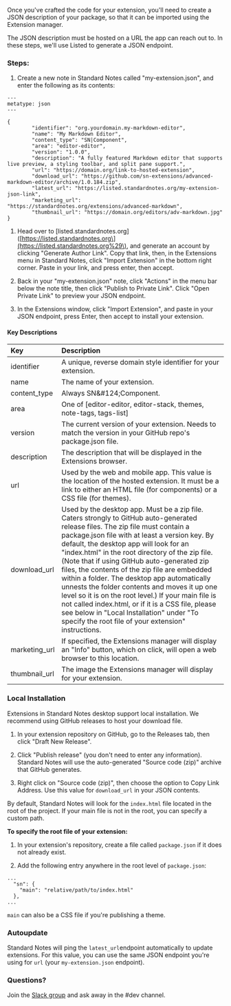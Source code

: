 Once you've crafted the code for your extension, you'll need to create a JSON description of your package, so that it can be imported using the Extension manager.

The JSON description must be hosted on a URL the app can reach out to. In these steps, we'll use Listed to generate a JSON endpoint.

### Steps:

1. Create a new note in Standard Notes called "my-extension.json", and enter the following as its contents:

```
---
metatype: json
---

{
        "identifier": "org.yourdomain.my-markdown-editor",
        "name": "My Markdown Editor",
        "content_type": "SN|Component",
        "area": "editor-editor",
        "version": "1.0.0",
        "description": "A fully featured Markdown editor that supports live preview, a styling toolbar, and split pane support.",
        "url": "https://domain.org/link-to-hosted-extension",
        "download_url": "https://github.com/sn-extensions/advanced-markdown-editor/archive/1.0.184.zip",
        "latest_url": "https://listed.standardnotes.org/my-extension-json-link",
        "marketing_url": "https://standardnotes.org/extensions/advanced-markdown",
        "thumbnail_url": "https://domain.org/editors/adv-markdown.jpg"
}
```

1. Head over to \[listed.standardnotes.org\]\([https://listed.standardnotes.org\](https://listed.standardnotes.org%29\), and generate an account by clicking "Generate Author Link". Copy that link, then, in the Extensions menu in Standard Notes, click "Import Extension" in the bottom right corner. Paste in your link, and press enter, then accept.

2. Back in your "my-extension.json" note, click "Actions" in the menu bar below the note title, then click "Publish to Private Link". Click "Open Private Link" to preview your JSON endpoint.

3. In the Extensions window, click "Import Extension", and paste in your JSON endpoint, press Enter, then accept to install your extension.

#### Key Descriptions

| Key | Description |
| :--- | :--- |
| identifier | A unique, reverse domain style identifier for your extension. |
| name | The name of your extension. |
| content\_type | Always SN&\#124;Component. |
| area | One of \[editor-editor, editor-stack, themes, note-tags, tags-list\] |
| version | The current version of your extension. Needs to match the version in your GitHub repo's package.json file. |
| description | The description that will be displayed in the Extensions browser. |
| url | Used by the web and mobile app. This value is the location of the hosted extension. It must be a link to either an HTML file \(for components\) or a CSS file \(for themes\). |
| download\_url | Used by the desktop app. Must be a zip file. Caters strongly to GitHub auto-generated release files. The zip file must contain a package.json file with at least a version key. By default, the desktop app will look for an "index.html" in the root directory of the zip file. \(Note that if using GitHub auto-generated zip files, the contents of the zip file are embedded within a folder. The desktop app automatically unnests the folder contents and moves it up one level so it is on the root level.\) If your main file is not called index.html, or if it is a CSS file, please see below in "Local Installation" under "To specify the root file of your extension" instructions. |
| marketing\_url | If specified, the Extensions manager will display an "Info" button, which on click, will open a web browser to this location. |
| thumbnail\_url | The image the Extensions manager will display for your extension. |

### Local Installation

Extensions in Standard Notes desktop support local installation. We recommend using GitHub releases to host your download file.

1. In your extension repository on GitHub, go to the Releases tab, then click "Draft New Release".

2. Click "Publish release" \(you don't need to enter any information\). Standard Notes will use the auto-generated "Source code \(zip\)" archive that GitHub generates.

3. Right click on "Source code \(zip\)", then choose the option to Copy Link Address. Use this value for `download_url` in your JSON contents.

By default, Standard Notes will look for the `index.html` file located in the root of the project. If your main file is not in the root, you can specify a custom path.

**To specify the root file of your extension:**

1. In your extension's repository, create a file called `package.json` if it does not already exist.

2. Add the following entry anywhere in the root level of `package.json`:

```
...
  "sn": {
    "main": "relative/path/to/index.html"
  },
...
```

`main` can also be a CSS file if you're publishing a theme.

### Autoupdate

Standard Notes will ping the `latest_url`endpoint automatically to update extensions. For this value, you can use the same JSON endpoint you're using for `url` \(your `my-extension.json` endpoint\).

### Questions?

Join the [Slack group](https://standardnotes.org/slack) and ask away in the \#dev channel.

